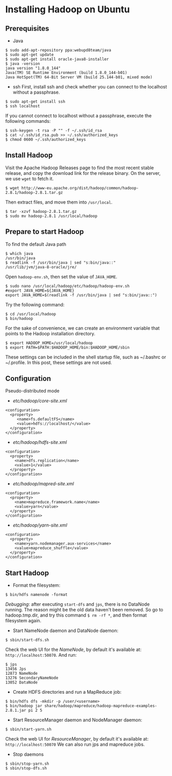 # Installing Hadoop on Ubuntu
## Prerequisites
- Java
```
$ sudo add-apt-repository ppa:webupd8team/java
$ sudo apt-get update
$ sudo apt-get install oracle-java8-installer
$ java -version
java version "1.8.0_144"
Java(TM) SE Runtime Environment (build 1.8.0_144-b01)
Java HotSpot(TM) 64-Bit Server VM (build 25.144-b01, mixed mode)
```
- ssh
First, install ssh and check whether you can connect to the localhost without a passphrase.
```
$ sudo apt-get install ssh
$ ssh localhost
```
If you cannot connect to localhost without a passphrase, execute the following commands:
```
$ ssh-keygen -t rsa -P "" -f ~/.ssh/id_rsa
$ cat ~/.ssh/id_rsa.pub >> ~/.ssh/authorized_keys
$ chmod 0600 ~/.ssh/authorized_keys
```

## Install Hadoop
Visit the Apache Hadoop Releases page to find the most recent stable release,
and copy the download link for the release binary. On the server, we use `wget` to fetch it.
```
$ wget http://www-eu.apache.org/dist/hadoop/common/hadoop-2.8.1/hadoop-2.8.1.tar.gz
```
Then extract files, and move them into `/usr/local`.
```
$ tar -xzvf hadoop-2.8.1.tar.gz
$ sudo mv hadoop-2.8.1 /usr/local/hadoop
```

## Prepare to start Hadoop
To find the default Java path
```
$ which java
/usr/bin/java
$ readlink -f /usr/bin/java | sed "s:bin/java::"
/usr/lib/jvm/java-8-oracle/jre/
```
Open `hadoop-env.sh`, then set the value of `JAVA_HOME`.
```
$ sudo nano /usr/local/hadoop/etc/hadoop/hadoop-env.sh
#export JAVA_HOME=${JAVA_HOME}
export JAVA_HOME=$(readlink -f /usr/bin/java | sed "s:bin/java::")
```
Try the following command:
```
$ cd /usr/local/hadoop
$ bin/hadoop
```
For the sake of convenience, we can create an environment variable that points to the Hadoop installation directory.
```
$ export HADOOP_HOME=/usr/local/hadoop
$ export PATH=$PATH:$HADOOP_HOME/bin:$HADOOP_HOME/sbin
```
These settings can be included in the shell startup file, such as ~/.bashrc or ~/.profile. In this post, these settings are not used.

## Configuration
Pseudo-distributed mode
- *etc/hadoop/core-site.xml*
```
<configuration>  
  <property>
     <name>fs.defaultFS</name>                                     
     <value>hdfs://localhost/</value>                             
  </property>
</configuration>
```
- *etc/hadoop/hdfs-site.xml*
```
<configuration>
  <property>
    <name>dfs.replication</name>
    <value>1</value>
  </property>
</configuration>
```
- *etc/hadoop/mapred-site.xml*
```
<configuration>
  <property>
    <name>mapreduce.framework.name</name>
    <value>yarn</value>
  </property>
</configuration>
```
- *etc/hadoop/yarn-site.xml*
```
<configuration>
  <property>
    <name>yarn.nodemanager.aux-services</name>
    <value>mapreduce_shuffle</value>
  </property>
</configuration>
```

## Start Hadoop
- Format the filesystem:
```
$ bin/hdfs namenode -format
```
*Debugging*: after executing `start-dfs` and `jps`, there is no DataNode running.
The reason might be the old data haven't been removed. So go to hadoop.tmp.dir,
and try this command `$ rm -rf *`, and then format filesystem again.

- Start NameNode daemon and DataNode daemon:
```
$ sbin/start-dfs.sh
```
Check the web UI for the *NameNode*, by default it's available at: `http://localhost:50070`.
And run:
```
$ jps
13456 Jps
12873 NameNode
13276 SecondaryNameNode
13052 DataNode
```

- Create HDFS directories and run a MapReduce job:
```
$ bin/hdfs dfs -mkdir -p /user/<username>
$ bin/hadoop jar share/hadoop/mapreduce/hadoop-mapreduce-examples-2.8.1.jar pi 2 5
```

- Start ResourceManager daemon and NodeManager daemon:
```
$ sbin/start-yarn.sh
```
Check the web UI for *ResourceManager*, by default it's available at: `http://localhost:50070`
We can also run jps and mapreduce jobs.

- Stop daemons
```
$ sbin/stop-yarn.sh
$ sbin/stop-dfs.sh
```
